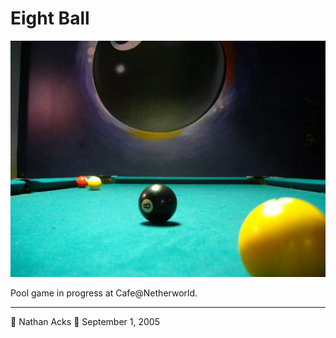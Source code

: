 # Eight Ball

![A pool table](assets/1e3a2dfa7165abf39d6f77898a72f6b1.webp)

Pool game in progress at Cafe@Netherworld.

- - - -

👤 Nathan Acks
📅 September 1, 2005
